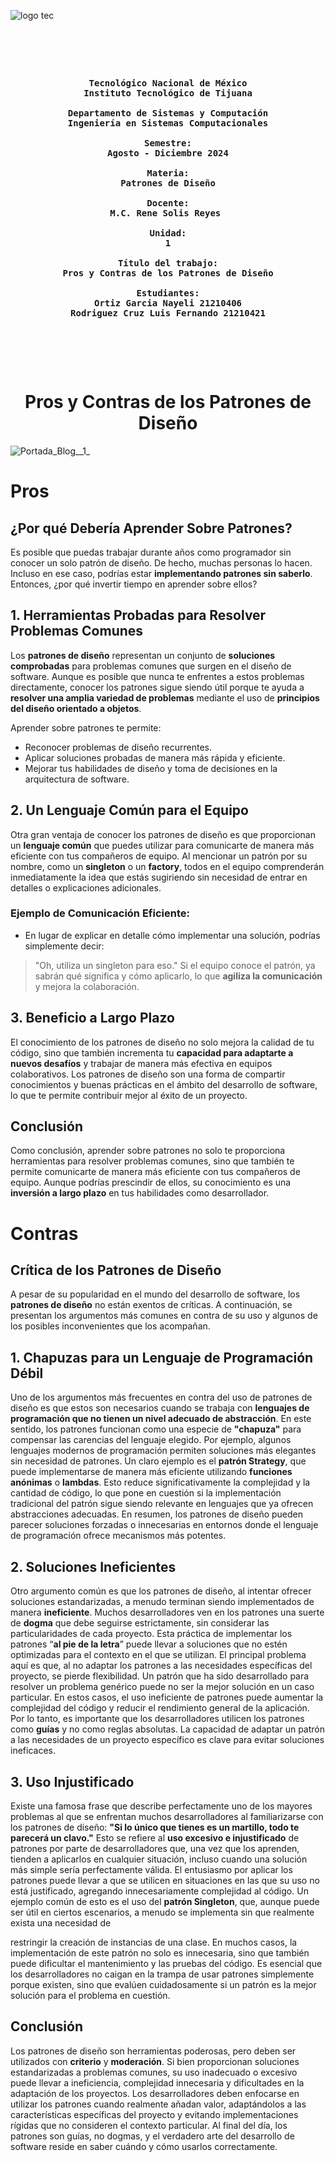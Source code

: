 ![logo tec](https://github.com/user-attachments/assets/0b5a18fc-0968-45d2-a1cd-914a75adfa59)


<pre>

	<p align=center>

<b>Tecnológico Nacional de México
Instituto Tecnológico de Tijuana

Departamento de Sistemas y Computación
Ingeniería en Sistemas Computacionales

Semestre:
Agosto - Diciembre 2024

Materia:
Patrones de Diseño

Docente:
M.C. Rene Solis Reyes 

Unidad:
1

Título del trabajo:
Pros y Contras de los Patrones de Diseño

Estudiantes:
Ortiz Garcia Nayeli 21210406
Rodriguez Cruz Luis Fernando 21210421</b>

	</p>

</pre>


<div align="center">		
<h1>Pros y Contras de los Patrones de Diseño</h1>
</div>	

![Portada_Blog__1_](https://github.com/user-attachments/assets/67201be1-ce83-4606-b113-e3b3344990bb)	
	
			
<body>
	
<p style="text-align: =justify;">

# Pros 


## ¿Por qué Debería Aprender Sobre Patrones?
Es posible que puedas trabajar durante años como programador sin conocer un solo patrón de
diseño. De hecho, muchas personas lo hacen. Incluso en ese caso, podrías estar
**implementando patrones sin saberlo**. Entonces, ¿por qué invertir tiempo en aprender sobre
ellos?
  
## 1. Herramientas Probadas para Resolver Problemas Comunes
Los **patrones de diseño** representan un conjunto de **soluciones comprobadas** para
problemas comunes que surgen en el diseño de software. Aunque es posible que nunca te
enfrentes a estos problemas directamente, conocer los patrones sigue siendo útil porque te
ayuda a **resolver una amplia variedad de problemas** mediante el uso de **principios del
diseño orientado a objetos**.
  
Aprender sobre patrones te permite:
- Reconocer problemas de diseño recurrentes.
- Aplicar soluciones probadas de manera más rápida y eficiente.
- Mejorar tus habilidades de diseño y toma de decisiones en la arquitectura de software.
  
## 2. Un Lenguaje Común para el Equipo
Otra gran ventaja de conocer los patrones de diseño es que proporcionan un **lenguaje
común** que puedes utilizar para comunicarte de manera más eficiente con tus compañeros de
equipo. Al mencionar un patrón por su nombre, como un **singleton** o un **factory**, todos en
el equipo comprenderán inmediatamente la idea que estás sugiriendo sin necesidad de entrar
en detalles o explicaciones adicionales.
  
### Ejemplo de Comunicación Eficiente:
- En lugar de explicar en detalle cómo implementar una solución, podrías simplemente decir:
> "Oh, utiliza un singleton para eso."
Si el equipo conoce el patrón, ya sabrán qué significa y cómo aplicarlo, lo que **agiliza la
comunicación** y mejora la colaboración.
  
## 3. Beneficio a Largo Plazo
El conocimiento de los patrones de diseño no solo mejora la calidad de tu código, sino que
también incrementa tu **capacidad para adaptarte a nuevos desafíos** y trabajar de manera
más efectiva en equipos colaborativos. Los patrones de diseño son una forma de compartir
conocimientos y buenas prácticas en el ámbito del desarrollo de software, lo que te permite
contribuir mejor al éxito de un proyecto.

## Conclusión
Como conclusión, aprender sobre patrones no solo te proporciona herramientas para resolver
problemas comunes, sino que también te permite comunicarte de manera más eficiente con tus
compañeros de equipo. Aunque podrías prescindir de ellos, su conocimiento es una **inversión
a largo plazo** en tus habilidades como desarrollador.

# Contras 

## Crítica de los Patrones de Diseño
	
A pesar de su popularidad en el mundo del desarrollo de software, los **patrones de diseño**
no están exentos de críticas. A continuación, se presentan los argumentos más comunes en
contra de su uso y algunos de los posibles inconvenientes que los acompañan.
  
## 1. Chapuzas para un Lenguaje de Programación Débil
Uno de los argumentos más frecuentes en contra del uso de patrones de diseño es que estos
son necesarios cuando se trabaja con **lenguajes de programación que no tienen un nivel
adecuado de abstracción**. En este sentido, los patrones funcionan como una especie de
**"chapuza"** para compensar las carencias del lenguaje elegido.
Por ejemplo, algunos lenguajes modernos de programación permiten soluciones más elegantes
sin necesidad de patrones. Un claro ejemplo es el **patrón Strategy**, que puede
implementarse de manera más eficiente utilizando **funciones anónimas** o **lambdas**. Esto
reduce significativamente la complejidad y la cantidad de código, lo que pone en cuestión si la
implementación tradicional del patrón sigue siendo relevante en lenguajes que ya ofrecen
abstracciones adecuadas.
En resumen, los patrones de diseño pueden parecer soluciones forzadas o innecesarias en
entornos donde el lenguaje de programación ofrece mecanismos más potentes.
  
## 2. Soluciones Ineficientes
Otro argumento común es que los patrones de diseño, al intentar ofrecer soluciones
estandarizadas, a menudo terminan siendo implementados de manera **ineficiente**. Muchos
desarrolladores ven en los patrones una suerte de **dogma** que debe seguirse estrictamente,
sin considerar las particularidades de cada proyecto. Esta práctica de implementar los patrones
“**al pie de la letra**” puede llevar a soluciones que no estén optimizadas para el contexto en el
que se utilizan.
El principal problema aquí es que, al no adaptar los patrones a las necesidades específicas del
proyecto, se pierde flexibilidad. Un patrón que ha sido desarrollado para resolver un problema
genérico puede no ser la mejor solución en un caso particular. En estos casos, el uso ineficiente
de patrones puede aumentar la complejidad del código y reducir el rendimiento general de la
aplicación.
Por lo tanto, es importante que los desarrolladores utilicen los patrones como **guías** y no
como reglas absolutas. La capacidad de adaptar un patrón a las necesidades de un proyecto
específico es clave para evitar soluciones ineficaces.
  
## 3. Uso Injustificado
Existe una famosa frase que describe perfectamente uno de los mayores problemas al que se
enfrentan muchos desarrolladores al familiarizarse con los patrones de diseño: **"Si lo único
que tienes es un martillo, todo te parecerá un clavo."**
Esto se refiere al **uso excesivo e injustificado** de patrones por parte de desarrolladores que,
una vez que los aprenden, tienden a aplicarlos en cualquier situación, incluso cuando una
solución más simple sería perfectamente válida. El entusiasmo por aplicar los patrones puede
llevar a que se utilicen en situaciones en las que su uso no está justificado, agregando
innecesariamente complejidad al código.
Un ejemplo común de esto es el uso del **patrón Singleton**, que, aunque puede ser útil en
ciertos escenarios, a menudo se implementa sin que realmente exista una necesidad de

restringir la creación de instancias de una clase. En muchos casos, la implementación de este
patrón no solo es innecesaria, sino que también puede dificultar el mantenimiento y las pruebas
del código.
Es esencial que los desarrolladores no caigan en la trampa de usar patrones simplemente
porque existen, sino que evalúen cuidadosamente si un patrón es la mejor solución para el
problema en cuestión.
  
## Conclusión
Los patrones de diseño son herramientas poderosas, pero deben ser utilizados con **criterio** y
**moderación**. Si bien proporcionan soluciones estandarizadas a problemas comunes, su uso
inadecuado o excesivo puede llevar a ineficiencia, complejidad innecesaria y dificultades en la
adaptación de los proyectos. Los desarrolladores deben enfocarse en utilizar los patrones
cuando realmente añadan valor, adaptándolos a las características específicas del proyecto y
evitando implementaciones rígidas que no consideren el contexto particular.
Al final del día, los patrones son guías, no dogmas, y el verdadero arte del desarrollo de
software reside en saber cuándo y cómo usarlos correctamente.


</p>

</body>
